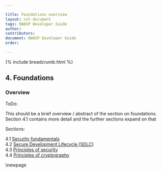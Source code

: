 ```yaml
---

title: Foundations overview
layout: col-document
tags: OWASP Developer Guide
author:
contributors:
document: OWASP Developer Guide
order:

---
```


{% include breadcrumb.html %}
## 4. Foundations

### Overview
ToDo:

This should be a brief overview / abstract of the section on foundations.
Section 4.1 contains more detail and the further sections expand on that

Sections:

4.1 [Security fundamentals](#security-fundamentals)  
4.2 [Secure Development Lifecycle (SDLC)](#secure-development-lifecycle)  
4.3 [Principles of security](#principles-of-security)  
4.4 [Principles of cryptography](#principles-of-cryptography)  

\newpage
